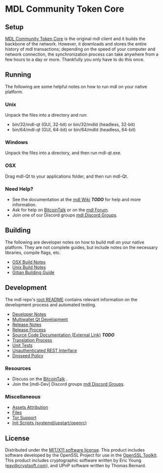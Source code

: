 MDL Community Token Core
=====================

Setup
---------------------
[MDL Community Token Core](http://mdlcoin.com) is the original mdl client and it builds the backbone of the network. However, it downloads and stores the entire history of mdl transactions; depending on the speed of your computer and network connection, the synchronization process can take anywhere from a few hours to a day or more. Thankfully you only have to do this once.

Running
---------------------
The following are some helpful notes on how to run mdl on your native platform.

### Unix

Unpack the files into a directory and run:

- bin/32/mdl-qt (GUI, 32-bit) or bin/32/mdld (headless, 32-bit)
- bin/64/mdl-qt (GUI, 64-bit) or bin/64/mdld (headless, 64-bit)

### Windows

Unpack the files into a directory, and then run mdl-qt.exe.

### OSX

Drag mdl-Qt to your applications folder, and then run mdl-Qt.

### Need Help?

* See the documentation at the [mdl Wiki](https://en.bitcoin.it/wiki/Main_Page) ***TODO***
for help and more information.
* Ask for help on [BitcoinTalk](https://bitcointalk.org/index.php) or on the [mdl Forum](http://mdlcoin.com/).
* Join one of our Discord groups [mdl Discord Groups](https://discord.gg/YcnvMqt).

Building
---------------------
The following are developer notes on how to build mdl on your native platform. They are not complete guides, but include notes on the necessary libraries, compile flags, etc.

- [OSX Build Notes](build-osx.md)
- [Unix Build Notes](build-unix.md)
- [Gitian Building Guide](gitian-building.md)

Development
---------------------
The mdl repo's [root README](https://github.com/eastcoastcrypto/mdl/blob/master/README.md) contains relevant information on the development process and automated testing.

- [Developer Notes](developer-notes.md)
- [Multiwallet Qt Development](multiwallet-qt.md)
- [Release Notes](release-notes.md)
- [Release Process](release-process.md)
- [Source Code Documentation (External Link)](https://dev.visucore.com/bitcoin/doxygen/) ***TODO***
- [Translation Process](translation_process.md)
- [Unit Tests](unit-tests.md)
- [Unauthenticated REST Interface](REST-interface.md)
- [Dnsseed Policy](dnsseed-policy.md)

### Resources

* Discuss on the [BitcoinTalk](https://bitcointalk.org/index.php?topic=1262920.0) .
* Join the [mdl-Dev] Discord groups [mdl Discord Groups](https://discord.gg/YcnvMqt).

### Miscellaneous
- [Assets Attribution](assets-attribution.md)
- [Files](files.md)
- [Tor Support](tor.md)
- [Init Scripts (systemd/upstart/openrc)](init.md)

License
---------------------
Distributed under the [MIT/X11 software license](http://www.opensource.org/licenses/mit-license.php).
This product includes software developed by the OpenSSL Project for use in the [OpenSSL Toolkit](https://www.openssl.org/). This product includes
cryptographic software written by Eric Young ([eay@cryptsoft.com](mailto:eay@cryptsoft.com)), and UPnP software written by Thomas Bernard.
